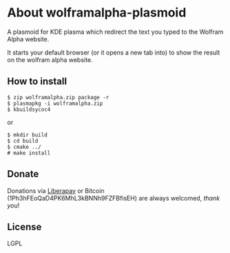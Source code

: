 About wolframalpha-plasmoid
===========================
A plasmoid for KDE plasma which redirect the text you typed to the Wolfram Alpha website.

It starts your default browser (or it opens a new tab into) to show the result on the wolfram alpha website.

## How to install

    $ zip wolframalpha.zip package -r
    $ plasmapkg -i wolframalpha.zip
    $ kbuildsycoc4

or

    $ mkdir build
    $ cd build
    $ cmake ../
    # make install

## Donate

Donations via [Liberapay](https://liberapay.com/ilpianista) or Bitcoin (1Ph3hFEoQaD4PK6MhL3kBNNh9FZFBfisEH) are always welcomed, _thank you_!

## License

LGPL
